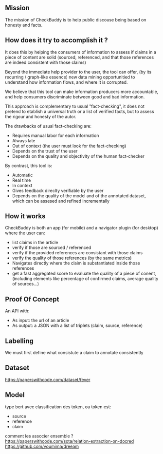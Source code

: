 ## Mission

The mission of CheckBuddy is to help public discouse being based on honesty and facts.

## How does it try to accomplish it ?

It does this by helping the consumers of information to assess if claims in a piece of content are solid (sourced, referenced, and that those references are indeed consistent with those claims) 

Beyond the immediate help provider to the user, the tool can offer, (by its recurring / graph-like essence) new data mining opportunitied to understand how information flows, and where it is corrupted.

We believe that this tool can make information producers more accountable, and help consumers discriminate between good and bad information.

This approach is complementary to usual "fact-checking", it does not pretend to etablish a universal truth or a list of verified facts, but to assess the rigour and honesty of the autor.

The drawbacks of usual fact-checking are:
* Requires manual labor for each information
* Always late
* Out of context (the user must look for the fact-checking)
* Depends on the trust of the user
* Depends on the quality and objectivity of the human fact-checker

By contrast, this tool is:
* Automatic
* Real time
* In context
* Gives feedback direclty verifiable by the user
* Depends on the quality of the model and of the annotated dataset, which can be assesed and refined incrementally

## How it works

CheckBuddy is both an app (for mobile) and a navigator plugin (for desktop) where the user can:
* list claims in the article
* verify if those are sourced / referenced
* verify if the provided references are consistant with those claims
* verify the quality of those references (by the same metrics)
* Navigates directly where the claim is substantiated inside those references
* get a fast aggregated score to evaluate the quality of a piece of conent, (including elements like percentage of confirmed claims, average quality of sources...)

## Proof Of Concept

An API with:
* As input: the url of an article
* As output: a JSON with a list of triplets (claim, source, reference)


## Labelling

We must first define what consistute a claim to annotate consistently

## Dataset

https://paperswithcode.com/dataset/fever


## Model

type bert avec classification des token, ou token est:
* source
* reference
* claim

comment les associer ensemble ?
https://paperswithcode.com/sota/relation-extraction-on-docred
https://github.com/youmima/dreeam
